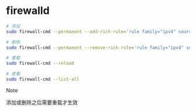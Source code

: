 # firewalld 
```bash  
# 添加  
sudo firewall-cmd --permanent --add-rich-rule='rule family="ipv4" source address="150.138.245.0/24" drop'  
```  

```bash  
# 删除  
sudo firewall-cmd --permanent --remove-rich-rule='rule family="ipv4" source address="150.138.245.0/24" drop'  
```  

```bash  
# 重载  
sudo firewall-cmd --reload   
```  

```bash  
# 查看  
sudo firewall-cmd --list-all   
```  

> [!NOTE]
> 添加或删除之后需要重载才生效  
>

